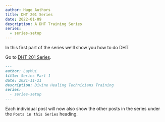 ```yaml
---
author: Hugo Authors
title: DHT 201 Series
date: 2022-01-09
description: A DHT Training Series
series:
  - series-setup
---
```


In this first part of the series we'll show you how to do DHT

<!--more-->

Go to [DHT 201 Series](https://dht-201.vercel.app).

```md
---
author: LayMui
title: Series Part 1
date: 2021-11-21
description: Divine Healing Technicians Training
series:
  - series-setup
---
```

Each individual post will now also show the other posts in the series under the `Posts in this Series` heading.
